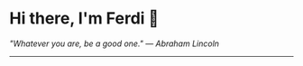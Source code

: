 <h1>Hi there, I'm Ferdi 👋</h1>

<p><em>
  "Whatever you are, be a good one." — Abraham Lincoln
</em></p>

---
